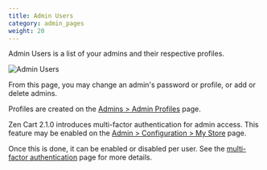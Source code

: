 ```yaml
---
title: Admin Users
category: admin_pages
weight: 20 
---
```


Admin Users is a list of your admins and their respective profiles. 

![Admin Users](/images/admin_users.png)

From this page, you may change an admin's password or profile, or add or delete admins.

Profiles are created on the [Admins > Admin Profiles](/user/admin_pages/admins/admin_profiles/) page. 

Zen Cart 2.1.0 introduces multi-factor authentication for admin access.  This feature may be enabled on the [Admin > Configuration > My Store](/user/admin_pages/configuration/configuration_mystore/) page. 

Once this is done, it can be enabled or disabled per user.  See the [multi-factor authentication](/user/security/multifactor/) page for more details. 

